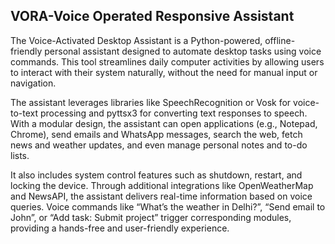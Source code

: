 ## VORA-Voice Operated Responsive Assistant

The Voice-Activated Desktop Assistant is a Python-powered, offline-friendly personal assistant designed to automate desktop tasks using voice commands. This tool streamlines daily computer activities by allowing users to interact with their system naturally, without the need for manual input or navigation.

The assistant leverages libraries like SpeechRecognition or Vosk for voice-to-text processing and pyttsx3 for converting text responses to speech. With a modular design, the assistant can open applications (e.g., Notepad, Chrome), send emails and WhatsApp messages, search the web, fetch news and weather updates, and even manage personal notes and to-do lists.

It also includes system control features such as shutdown, restart, and locking the device. Through additional integrations like OpenWeatherMap and NewsAPI, the assistant delivers real-time information based on voice queries. Voice commands like “What’s the weather in Delhi?”, “Send email to John”, or “Add task: Submit project” trigger corresponding modules, providing a hands-free and user-friendly experience.
